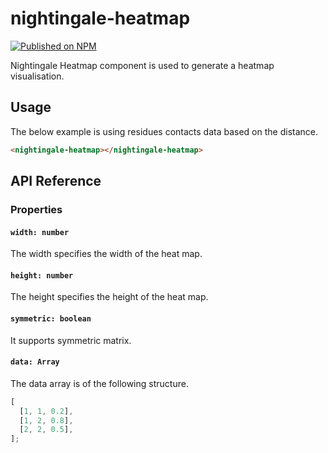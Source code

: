 # nightingale-heatmap

[![Published on NPM](https://img.shields.io/npm/v/nightingale-heatmap.svg)](https://www.npmjs.com/package/nightingale-heatmap)

Nightingale Heatmap component is used to generate a heatmap visualisation.

## Usage

The below example is using residues contacts data based on the distance.

```html
<nightingale-heatmap></nightingale-heatmap>
```

## API Reference

### Properties

#### `width: number`

The width specifies the width of the heat map.

#### `height: number`

The height specifies the height of the heat map.

#### `symmetric: boolean`

It supports symmetric matrix.

#### `data: Array`

The data array is of the following structure.

```javascript
[
  [1, 1, 0.2],
  [1, 2, 0.8],
  [2, 2, 0.5],
];
```
